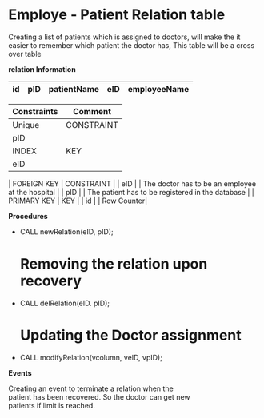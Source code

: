 #   Employe - Patient Relation table

Creating a list of patients which is assigned to doctors, will make the it easier to remember which patient the doctor has, This table will be a cross over table

**relation Information**


| id | pID | patientName | eID | employeeName |
|--- |--- |--- |--- |--- |

| Constraints | Comment |
|--- |--- |
| Unique | CONSTRAINT | 
| pID|  |
| INDEX| KEY |
| eID | | The doctor can be assigned to multiple patients |

| FOREIGN KEY | CONSTRAINT |
| eID | | The doctor has to be an employee at the hospital |
| pID | | The patient has to be registered in the database |
| PRIMARY KEY | KEY |
| id | | Row Counter|

**Procedures**

<!--#   Assigning new patient to a doctor-->
-   CALL newRelation(eID, pID);

    #   Removing the relation upon recovery
-   CALL delRelation(eID. pID);

    #   Updating the Doctor assignment
-   CALL modifyRelation(vcolumn, veID, vpID);

**Events**

Creating an event to terminate a relation when the<br>
patient has been recovered. So the doctor can get new<br>
patients if limit is reached.